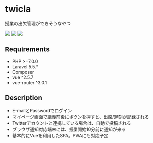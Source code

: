 # twicla
授業の出欠管理ができそうなやつ

![](https://img.shields.io/badge/PHP-%3E=7.0.0-blue.svg)
![](https://img.shields.io/badge/Laravel-5.5.*-orange.svg)
![](https://img.shields.io/badge/Vue-^2.5.7-green.svg)

## Requirements
- PHP >=7.0.0
- Laravel 5.5.*
- Composer
- vue ^2.5.7
- vue-router ^3.0.1

## Description
- E-mailとPasswordでログイン
- マイページ画面で講義前後にボタンを押すと、出席/遅刻が記録される
- Twitterアカウントと連携している場合は、自動で投稿される
- ブラウザ通知対応端末には、授業開始10分前に通知が来る
- 基本的にVueを利用したSPA。PWAにも対応予定
